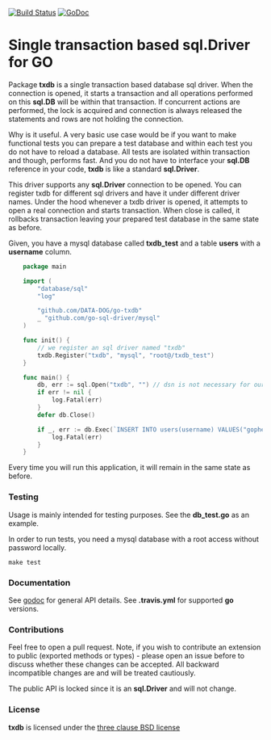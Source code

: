[![Build Status](https://travis-ci.org/DATA-DOG/go-txdb.svg?branch=master)](https://travis-ci.org/DATA-DOG/go-txdb)
[![GoDoc](https://godoc.org/github.com/DATA-DOG/go-txdb?status.svg)](https://godoc.org/github.com/DATA-DOG/go-txdb)

# Single transaction based sql.Driver for GO

Package **txdb** is a single transaction based database sql driver. When the connection
is opened, it starts a transaction and all operations performed on this **sql.DB**
will be within that transaction. If concurrent actions are performed, the lock is
acquired and connection is always released the statements and rows are not holding the
connection.

Why is it useful. A very basic use case would be if you want to make functional tests
you can prepare a test database and within each test you do not have to reload a database.
All tests are isolated within transaction and though, performs fast. And you do not have
to interface your **sql.DB** reference in your code, **txdb** is like a standard **sql.Driver**.

This driver supports any **sql.Driver** connection to be opened. You can register txdb
for different sql drivers and have it under different driver names. Under the hood
whenever a txdb driver is opened, it attempts to open a real connection and starts
transaction. When close is called, it rollbacks transaction leaving your prepared
test database in the same state as before.

Given, you have a mysql database called **txdb_test** and a table **users** with a **username**
column.

``` go
    package main

    import (
        "database/sql"
        "log"

        "github.com/DATA-DOG/go-txdb"
        _ "github.com/go-sql-driver/mysql"
    )

    func init() {
        // we register an sql driver named "txdb"
        txdb.Register("txdb", "mysql", "root@/txdb_test")
    }

    func main() {
        db, err := sql.Open("txdb", "") // dsn is not necessary for our tx driver
        if err != nil {
            log.Fatal(err)
        }
        defer db.Close()

        if _, err := db.Exec(`INSERT INTO users(username) VALUES("gopher")`); err != nil {
            log.Fatal(err)
        }
    }
```

Every time you will run this application, it will remain in the same state as before.

### Testing

Usage is mainly intended for testing purposes. See the **db_test.go** as an example.

In order to run tests, you need a mysql database with a root access without password locally.

    make test

### Documentation

See [godoc][godoc] for general API details.
See **.travis.yml** for supported **go** versions.

### Contributions

Feel free to open a pull request. Note, if you wish to contribute an extension to public (exported methods or types) -
please open an issue before to discuss whether these changes can be accepted. All backward incompatible changes are
and will be treated cautiously.

The public API is locked since it is an **sql.Driver** and will not change.

### License

**txdb** is licensed under the [three clause BSD license][license]

[godoc]: http://godoc.org/github.com/DATA-DOG/go-txdb "Documentation on godoc"
[golang]: https://golang.org/  "GO programming language"
[license]: http://en.wikipedia.org/wiki/BSD_licenses "The three clause BSD license"

